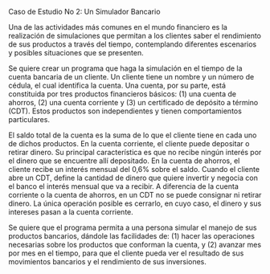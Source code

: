 Caso de Estudio No 2: Un Simulador Bancario

Una de las actividades más comunes en el mundo financiero es la realización de simulaciones que permitan a los clientes saber el rendimiento de sus productos a través del tiempo, contemplando diferentes escenarios y posibles situaciones que se presenten.

Se quiere crear un programa que haga la simulación en el tiempo de la cuenta bancaria de un cliente. Un cliente tiene un nombre y un número de cédula, el cual identifica la cuenta. Una cuenta, por su parte, está constituida por tres productos financieros básicos: (1) una cuenta de ahorros, (2) una cuenta corriente y (3) un certificado de depósito a término (CDT). Estos productos son independientes y tienen comportamientos particulares.

El saldo total de la cuenta es la suma de lo que el cliente tiene en cada uno de dichos productos. En la cuenta corriente, el cliente puede depositar o retirar dinero. Su principal característica es que no recibe ningún interés por el dinero que se encuentre allí depositado. En la cuenta de ahorros, el cliente recibe un interés mensual del 0,6% sobre el saldo. Cuando el cliente abre un CDT, define la cantidad de dinero que quiere invertir y negocia con el banco el interés mensual que va a recibir. A diferencia de la cuenta corriente o la cuenta de ahorros, en un CDT no se puede consignar ni retirar dinero. La única operación posible es cerrarlo, en cuyo caso, el dinero y sus intereses pasan a la cuenta corriente.

Se quiere que el programa permita a una persona simular el manejo de sus productos bancarios, dándole las facilidades de: (1) hacer las operaciones necesarias sobre los productos que conforman la cuenta, y (2) avanzar mes por mes en el tiempo, para que el cliente pueda ver el resultado de sus movimientos bancarios y el rendimiento de sus inversiones.
